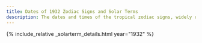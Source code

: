 ```yaml
---
title: Dates of 1932 Zodiac Signs and Solar Terms
description: The dates and times of the tropical zodiac signs, widely used in western astrology, and solar terms of year 1932
---
```

{% include_relative _solarterm_details.html year="1932" %}
